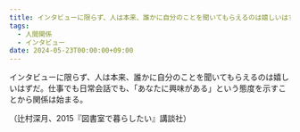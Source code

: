 ```yaml
---
title: インタビューに限らず、人は本来、誰かに自分のことを聞いてもらえるのは嬉しいはずだ。仕事でも日常会話でも、「あなたに興味がある」という態度を示すことから関係は始まる。
tags:
  - 人間関係
  - インタビュー
date: 2024-05-23T00:00:00+09:00
---
```

インタビューに限らず、人は本来、誰かに自分のことを聞いてもらえるのは嬉しいはずだ。仕事でも日常会話でも、「あなたに興味がある」という態度を示すことから関係は始まる。

（辻村深月、2015『図書室で暮らしたい』講談社）